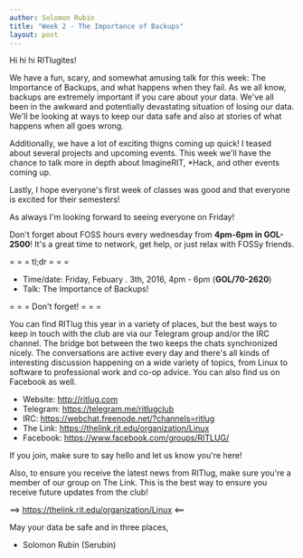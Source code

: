 ```yaml
---
author: Solomon Rubin
title: "Week 2 - The Importance of Backups"
layout: post
---
```


Hi hi hi RITlugites!

We have a fun, scary, and somewhat amusing talk for this week: The Importance of Backups, and what happens when they fail. As we all know, backups are extremely important if you care about your data. We've all been in the awkward and potentially devastating situation of losing our data. We'll be looking at ways to keep our data safe and also at stories of what happens when all goes wrong.

Additionally, we have a lot of exciting thigns coming up quick! I teased about several projects and upcoming events. This week we'll have the chance to talk more in depth about ImagineRIT, *Hack, and other events coming up. 

Lastly, I hope everyone's first week of classes was good and that everyone is excited for their semesters!

As always I'm looking forward to seeing everyone on Friday!


Don't forget about FOSS hours every wednesday from **4pm-6pm in GOL-2500**! It's a great time to network, get help, or just relax with FOSSy friends.

= = =  tl;dr  = = =

* Time/date: Friday, Febuary . 3th, 2016, 4pm - 6pm (**GOL/70-2620**)
* Talk:      The Importance of Backups!


= = =  Don't forget!  = = =

You can find RITlug this year in a variety of places, but the best ways to keep in touch with the club are via our Telegram group and/or the IRC channel. The bridge bot between the two keeps the chats synchronized nicely. The conversations are active every day and there's all kinds of interesting discussion happening on a wide variety of topics, from Linux to software to professional work and co-op advice. You can also find us on Facebook as well.

* Website:  http://ritlug.com
* Telegram: https://telegram.me/ritlugclub
* IRC:      https://webchat.freenode.net/?channels=ritlug
* The Link: https://thelink.rit.edu/organization/Linux
* Facebook: https://www.facebook.com/groups/RITLUG/

If you join, make sure to say hello and let us know you're here!

Also, to ensure you receive the latest news from RITlug, make sure you're a member of our group on The Link. This is the best way to ensure you receive future updates from the club!

==> https://thelink.rit.edu/organization/Linux <==


May your data be safe and in three places,

- Solomon Rubin (Serubin)
